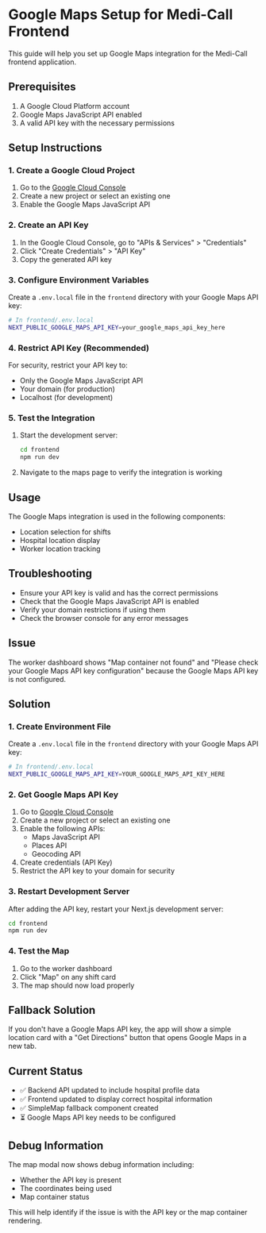 # Google Maps Setup for Medi-Call Frontend

This guide will help you set up Google Maps integration for the Medi-Call frontend application.

## Prerequisites

1. A Google Cloud Platform account
2. Google Maps JavaScript API enabled
3. A valid API key with the necessary permissions

## Setup Instructions

### 1. Create a Google Cloud Project

1. Go to the [Google Cloud Console](https://console.cloud.google.com/)
2. Create a new project or select an existing one
3. Enable the Google Maps JavaScript API

### 2. Create an API Key

1. In the Google Cloud Console, go to "APIs & Services" > "Credentials"
2. Click "Create Credentials" > "API Key"
3. Copy the generated API key

### 3. Configure Environment Variables

Create a `.env.local` file in the `frontend` directory with your Google Maps API key:

```bash
# In frontend/.env.local
NEXT_PUBLIC_GOOGLE_MAPS_API_KEY=your_google_maps_api_key_here
```

### 4. Restrict API Key (Recommended)

For security, restrict your API key to:
- Only the Google Maps JavaScript API
- Your domain (for production)
- Localhost (for development)

### 5. Test the Integration

1. Start the development server:
   ```bash
   cd frontend
   npm run dev
   ```

2. Navigate to the maps page to verify the integration is working

## Usage

The Google Maps integration is used in the following components:
- Location selection for shifts
- Hospital location display
- Worker location tracking

## Troubleshooting

- Ensure your API key is valid and has the correct permissions
- Check that the Google Maps JavaScript API is enabled
- Verify your domain restrictions if using them
- Check the browser console for any error messages

## Issue
The worker dashboard shows "Map container not found" and "Please check your Google Maps API key configuration" because the Google Maps API key is not configured.

## Solution

### 1. Create Environment File
Create a `.env.local` file in the `frontend` directory with your Google Maps API key:

```bash
# In frontend/.env.local
NEXT_PUBLIC_GOOGLE_MAPS_API_KEY=YOUR_GOOGLE_MAPS_API_KEY_HERE
```

### 2. Get Google Maps API Key
1. Go to [Google Cloud Console](https://console.cloud.google.com/)
2. Create a new project or select an existing one
3. Enable the following APIs:
   - Maps JavaScript API
   - Places API
   - Geocoding API
4. Create credentials (API Key)
5. Restrict the API key to your domain for security

### 3. Restart Development Server
After adding the API key, restart your Next.js development server:

```bash
cd frontend
npm run dev
```

### 4. Test the Map
1. Go to the worker dashboard
2. Click "Map" on any shift card
3. The map should now load properly

## Fallback Solution
If you don't have a Google Maps API key, the app will show a simple location card with a "Get Directions" button that opens Google Maps in a new tab.

## Current Status
- ✅ Backend API updated to include hospital profile data
- ✅ Frontend updated to display correct hospital information
- ✅ SimpleMap fallback component created
- ⏳ Google Maps API key needs to be configured

## Debug Information
The map modal now shows debug information including:
- Whether the API key is present
- The coordinates being used
- Map container status

This will help identify if the issue is with the API key or the map container rendering. 